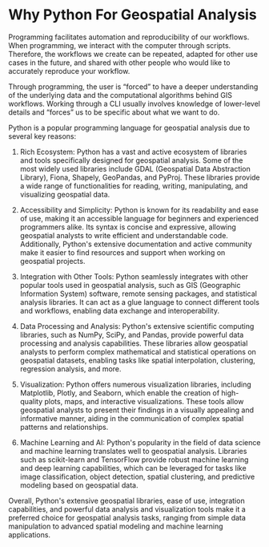 # Why Python For Geospatial Analysis

Programming facilitates automation and reproducibility of our workflows. When programming, we interact with the computer through scripts. Therefore, the workflows we create can be repeated, adapted for other use cases in the future, and shared with other people who would like to accurately reproduce your workflow.

Through programming, the user is “forced” to have a deeper understanding of the underlying data and the computational algorithms behind GIS workflows. Working through a CLI usually involves knowledge of lower-level details and “forces” us to be specific about what we want to do.

Python is a popular programming language for geospatial analysis due to several key reasons:

1. Rich Ecosystem: Python has a vast and active ecosystem of libraries and tools specifically designed for geospatial analysis. Some of the most widely used libraries include GDAL (Geospatial Data Abstraction Library), Fiona, Shapely, GeoPandas, and PyProj. These libraries provide a wide range of functionalities for reading, writing, manipulating, and visualizing geospatial data.

2. Accessibility and Simplicity: Python is known for its readability and ease of use, making it an accessible language for beginners and experienced programmers alike. Its syntax is concise and expressive, allowing geospatial analysts to write efficient and understandable code. Additionally, Python's extensive documentation and active community make it easier to find resources and support when working on geospatial projects.

3. Integration with Other Tools: Python seamlessly integrates with other popular tools used in geospatial analysis, such as GIS (Geographic Information System) software, remote sensing packages, and statistical analysis libraries. It can act as a glue language to connect different tools and workflows, enabling data exchange and interoperability.

4. Data Processing and Analysis: Python's extensive scientific computing libraries, such as NumPy, SciPy, and Pandas, provide powerful data processing and analysis capabilities. These libraries allow geospatial analysts to perform complex mathematical and statistical operations on geospatial datasets, enabling tasks like spatial interpolation, clustering, regression analysis, and more.

5. Visualization: Python offers numerous visualization libraries, including Matplotlib, Plotly, and Seaborn, which enable the creation of high-quality plots, maps, and interactive visualizations. These tools allow geospatial analysts to present their findings in a visually appealing and informative manner, aiding in the communication of complex spatial patterns and relationships.

6. Machine Learning and AI: Python's popularity in the field of data science and machine learning translates well to geospatial analysis. Libraries such as scikit-learn and TensorFlow provide robust machine learning and deep learning capabilities, which can be leveraged for tasks like image classification, object detection, spatial clustering, and predictive modeling based on geospatial data.

Overall, Python's extensive geospatial libraries, ease of use, integration capabilities, and powerful data analysis and visualization tools make it a preferred choice for geospatial analysis tasks, ranging from simple data manipulation to advanced spatial modeling and machine learning applications.